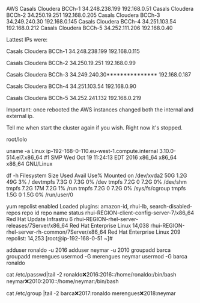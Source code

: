 AWS
Casals Cloudera BCCh-1		34.248.238.199		192.168.0.51
Casals Cloudera BCCh-2		34.250.19.251		192.168.0.205
Casals Cloudera BCCh-3		34.249.240.30		192.168.0.145
Casals Cloudera BCCh-4		34.251.103.54		192.168.0.212
Casals Cloudera BCCh-5		34.252.111.206		192.168.0.40

Lattest IPs were:



Casals Cloudera BCCh-1
34.248.238.199
192.168.0.115

Casals Cloudera BCCh-2
34.250.19.251
192.168.0.99

Casals Cloudera BCCh-3
34.249.240.30***************
192.168.0.187

Casals Cloudera BCCh-4
34.251.103.54
192.168.0.90

Casals Cloudera BCCh-5
34.252.241.132
192.168.0.219

Important: once rebooted the AWS instances changed both the internal and external ip.

Tell me when start the cluster again if you wish. Right now it's stopped.


root/lolo


uname -a
Linux ip-192-168-0-110.eu-west-1.compute.internal 3.10.0-514.el7.x86_64 #1 SMP Wed Oct 19 11:24:13 EDT 2016 x86_64 x86_64 x86_64 GNU/Linux

df -h
Filesystem      Size  Used Avail Use% Mounted on
/dev/xvda2       50G  1.2G   49G   3% /
devtmpfs        7.3G     0  7.3G   0% /dev
tmpfs           7.2G     0  7.2G   0% /dev/shm
tmpfs           7.2G   17M  7.2G   1% /run
tmpfs           7.2G     0  7.2G   0% /sys/fs/cgroup
tmpfs           1.5G     0  1.5G   0% /run/user/0

yum repolist enabled
Loaded plugins: amazon-id, rhui-lb, search-disabled-repos
repo id                                          repo name                status
rhui-REGION-client-config-server-7/x86_64        Red Hat Update Infrastru      6
rhui-REGION-rhel-server-releases/7Server/x86_64  Red Hat Enterprise Linux 14,038
rhui-REGION-rhel-server-rh-common/7Server/x86_64 Red Hat Enterprise Linux    209
repolist: 14,253
[root@ip-192-168-0-51 ~]#


adduser ronaldo -u 2016
adduser neymar -u 2010
groupadd barca
groupadd merengues
usermod -G merengues neymar
usermod -G barca ronaldo

cat /etc/passwd|tail -2
ronaldo:x:2016:2016::/home/ronaldo:/bin/bash
neymar:x:2010:2010::/home/neymar:/bin/bash

cat /etc/group |tail -2
barca:x:2017:ronaldo
merengues:x:2018:neymar
